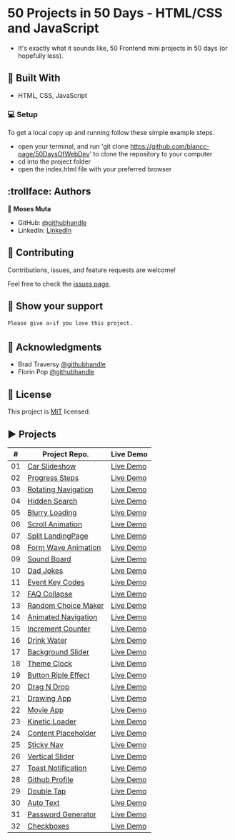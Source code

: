 # 50 Projects in 50 Days - HTML/CSS and JavaScript

- It's exactly what it sounds like, 50 Frontend mini projects in 50 days (or hopefully less).

## :hammer: Built With

- HTML, CSS, JavaScript

### :computer: Setup
To get a local copy up and running follow these simple example steps.

- open your terminal, and run 'git clone https://github.com/blancc-page/50DaysOfWebDev' to clone the repository to your computer  
- cd into the project folder
- open the index.html file with your preferred browser

## :trollface: Authors

👤 **Moses Muta**

- GitHub: [@githubhandle](https://github.com/blancc-page)
- LinkedIn: [LinkedIn](https://www.linkedin.com/in/moses-muta-0271a2218/)


## 🤝 Contributing

Contributions, issues, and feature requests are welcome!

Feel free to check the [issues page](../../issues/).

## :muscle: Show your support

    Please give a⭐️if you love this project.
## :raised_hands: Acknowledgments

- Brad Traversy [@githubhandle](https://github.com/bradtraversy)
- Florin Pop [@githubhandle](https://github.com/florinpop17)

## 📝 License

This project is [MIT](./MIT.md) licensed.

## ▶️ Projects


|  #  | Project Repo.                                                                                                                    | Live Demo                                                                         |
| :-: | --------------------------------------------------------------------------------------------------------------------------- | --------------------------------------------------------------------------------- |
| 01  | [Car Slideshow](https://github.com/blancc-page/50DaysOfWebDev/tree/main/car-slideshow)                             | [Live Demo](https://sad-wright-151ea6.netlify.app/)               |
| 02  | [Progress Steps](https://github.com/blancc-page/50DaysOfWebDev/tree/main/steps)                             | [Live Demo](https://awesome-montalcini-a5bd11.netlify.app/)               |
| 03  | [Rotating Navigation](https://github.com/blancc-page/50DaysOfWebDev/tree/main/rotating-navigation)                             | [Live Demo](https://eager-benz-6cf55c.netlify.app/)               |
| 04  | [Hidden Search](https://github.com/blancc-page/50DaysOfWebDev/tree/main/hidden-search-widget)                             | [Live Demo](https://fervent-wing-e1d5a3.netlify.app/)               |
| 05  | [Blurry Loading](https://github.com/blancc-page/50DaysOfWebDev/tree/main/blurry-loading)                             | [Live Demo](https://priceless-heyrovsky-35ba77.netlify.app/)               |
| 06  | [Scroll Animation](https://github.com/blancc-page/50DaysOfWebDev/tree/main/blurry-loading)                             | [Live Demo](https://priceless-tesla-ab1403.netlify.app/)               |
| 07  | [Split LandingPage](https://github.com/blancc-page/50DaysOfWebDev/tree/main/split-landingpage)                             | [Live Demo](https://kind-shannon-3f2c3e.netlify.app/)               |
| 08  | [Form Wave Animation](https://github.com/blancc-page/50DaysOfWebDev/tree/main/form-wave-animation)                             | [Live Demo](https://tender-pare-d18a46.netlify.app/)               |
| 09  | [Sound Board](https://github.com/blancc-page/50DaysOfWebDev/tree/main/sound-board)                             | [Live Demo](https://inspiring-lumiere-33f62e.netlify.app/)               |
| 10  | [Dad Jokes](https://github.com/blancc-page/50DaysOfWebDev/tree/main/dad-jokes)                             | [Live Demo](https://practical-kowalevski-95d770.netlify.app/)               |
| 11  | [Event Key Codes](https://github.com/blancc-page/50DaysOfWebDev/tree/main/event-key-codes)                             | [Live Demo](https://frosty-haibt-e21db7.netlify.app/)               |
| 12  | [FAQ Collapse](https://github.com/blancc-page/50DaysOfWebDev/tree/main/faq-collapse)                             | [Live Demo](https://angry-yalow-f5da5f.netlify.app/)               |
| 13  | [Random Choice Maker](https://github.com/blancc-page/50DaysOfWebDev/tree/main/choice-maker)                             | [Live Demo](https://upbeat-golick-92b8bd.netlify.app/)               |
| 14  | [Animated Navigation](https://github.com/blancc-page/50DaysOfWebDev/tree/main/animated-navigation)                             | [Live Demo](https://agitated-williams-0cc80d.netlify.app/)               |
| 15  | [Increment Counter](https://github.com/blancc-page/50DaysOfWebDev/tree/main/increment-counter)                             | [Live Demo](https://loving-joliot-c64760.netlify.app/)               |
| 16 | [Drink Water](https://github.com/blancc-page/50DaysOfWebDev/tree/main/drink-water)                             | [Live Demo](https://cocky-hoover-847ee3.netlify.app/)               |
| 17 | [Background Slider](https://github.com/blancc-page/50DaysOfWebDev/tree/main/background-slider)                             | [Live Demo](https://mystifying-bartik-fd27c7.netlify.app/)               |
| 18 | [Theme Clock](https://github.com/blancc-page/50DaysOfWebDev/tree/main/theme-clock)                             | [Live Demo](https://festive-liskov-de434d.netlify.app/)               |
| 19 | [Button Riple Effect](https://github.com/blancc-page/50DaysOfWebDev/tree/main/button-ripple-effect)                             | [Live Demo](https://distracted-shockley-f57775.netlify.app/)               |
| 20 | [Drag N Drop](https://github.com/blancc-page/50DaysOfWebDev/tree/main/drag-n-drop)                             | [Live Demo](https://ecstatic-pike-4d7bb4.netlify.app/)               |
| 21 | [Drawing App](https://github.com/blancc-page/50DaysOfWebDev/tree/main/drawing-app)                             | [Live Demo](https://inspiring-perlman-36c475.netlify.app/)               |
| 22 | [Movie App](https://github.com/blancc-page/50DaysOfWebDev/tree/main/movie-app)                             | [Live Demo](https://nifty-heyrovsky-a51b68.netlify.app/)               |
| 23 | [Kinetic Loader](https://github.com/blancc-page/50DaysOfWebDev/tree/main/kinetic-loader)                             | [Live Demo](https://stupefied-panini-841f22.netlify.app/)               |
| 24 | [Content Placeholder](https://github.com/blancc-page/50DaysOfWebDev/tree/main/content-placeholder)                             | [Live Demo](https://stoic-ritchie-21364a.netlify.app/)               |
| 25 | [Sticky Nav](https://github.com/blancc-page/50DaysOfWebDev/tree/main/sticky-nav)                             | [Live Demo](https://angry-dubinsky-6d8204.netlify.app/)               |
| 26 | [Vertical Slider](https://github.com/blancc-page/50DaysOfWebDev/tree/main/vertical-slider)                             | [Live Demo](https://inspiring-kowalevski-18a863.netlify.app/)               |
| 27 | [Toast Notification](https://github.com/blancc-page/50DaysOfWebDev/tree/main/toast-notification)                             | [Live Demo](https://happy-golick-0d70b7.netlify.app/)               |
| 28 | [Github Profile](https://github.com/blancc-page/50DaysOfWebDev/tree/main/github-profile)                             | [Live Demo](https://hopeful-thompson-6326f9.netlify.app/)               |
| 29 | [Double Tap](https://github.com/blancc-page/50DaysOfWebDev/tree/main/double-tap)                             | [Live Demo](https://eloquent-knuth-dfe2f3.netlify.app/)               |
| 30 | [Auto Text](https://github.com/blancc-page/50DaysOfWebDev/tree/main/auto-text)                             | [Live Demo](https://stoic-engelbart-eff22d.netlify.app/)               |
| 31 | [Password Generator](https://github.com/blancc-page/50DaysOfWebDev/tree/main/password-generator)                             | [Live Demo](https://happy-payne-764ca3.netlify.app/)               |
| 32 | [Checkboxes](https://github.com/blancc-page/50DaysOfWebDev/tree/main/checkboxes)                             | [Live Demo](https://frosty-booth-9db404.netlify.app/)               |
